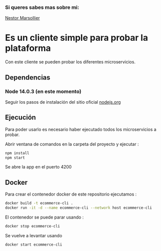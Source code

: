 ### Si queres sabes mas sobre mi:
[Nestor Marsollier](https://github.com/nmarsollier/profile)

# Es un cliente simple para probar la plataforma

Con este cliente se pueden probar los diferentes microservicios.

## Dependencias

### Node 14.0.3 (en este momento)

Seguir los pasos de instalación del sitio oficial [nodejs.org](https://nodejs.org/en/)

## Ejecución

Para poder usarlo es necesario haber ejecutado todos los microservicios a probar.

Abrir ventana de comandos en la carpeta del proyecto y ejecutar :

```bash
npm install
npm start
```

Se abre la app en el puerto 4200


## Docker

Para crear el contenedor docker de este repositorio ejecutamos :

```bash
docker build -t ecommerce-cli .
docker run -it -d --name ecommerce-cli --network host ecommerce-cli
```

El contenedor se puede parar usando :

```bash
docker stop ecommerce-cli
```
Se vuelve a levantar usando 

```bash
docker start ecommerce-cli
```
